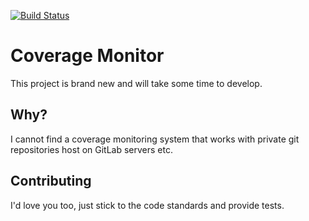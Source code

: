 [![Build Status](https://travis-ci.org/exceptionyard/coverage-monitor.svg)](https://travis-ci.org/exceptionyard/coverage-monitor)

# Coverage Monitor

This project is brand new and will take some time to develop.

## Why?

I cannot find a coverage monitoring system that works with private git repositories host on GitLab servers etc.

## Contributing

I'd love you too, just stick to the code standards and provide tests.
